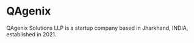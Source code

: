 # QAgenix
QAgenix Solutions LLP is a startup company based in Jharkhand, INDIA, established in 2021.
